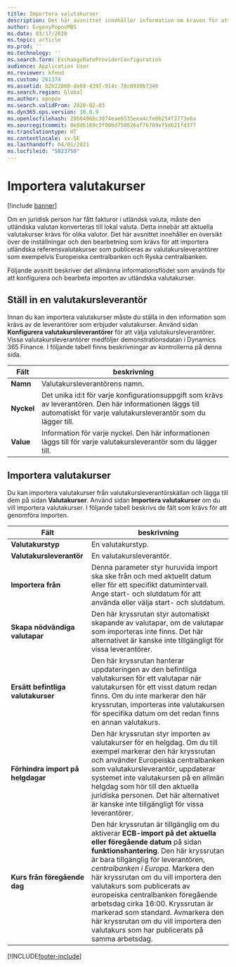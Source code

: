 ```yaml
---
title: Importera valutakurser
description: Det här avsnittet innehåller information om kraven för att importera referensvalutakurser för utländsk valuta som publiceras av valutakursleverantörer.
author: EvgenyPopovMBS
ms.date: 03/17/2020
ms.topic: article
ms.prod: ''
ms.technology: ''
ms.search.form: ExchangeRateProviderConfiguration
audience: Application User
ms.reviewer: kfend
ms.custom: 261374
ms.assetid: b2b22868-de68-439f-914c-78c6930b7340
ms.search.region: Global
ms.author: epopov
ms.search.validFrom: 2020-02-03
ms.dyn365.ops.version: 10.0.9
ms.openlocfilehash: 20b8496bc3074eae6535eea4cfe0b254f2773e6a
ms.sourcegitcommit: 0e8db169c3f90bd750826af76709ef5d621fd377
ms.translationtype: HT
ms.contentlocale: sv-SE
ms.lasthandoff: 04/01/2021
ms.locfileid: "5823750"
---
```

# <a name="import-currency-exchange-rates"></a>Importera valutakurser

[!include [banner](../includes/banner.md)]

Om en juridisk person har fått fakturor i utländsk valuta, måste den utländska valutan konverteras till lokal valuta. Detta innebär att aktuella valutakurser krävs för olika valutor. Det här avsnittet innehåller en översikt över de inställningar och den bearbetning som krävs för att importera utländska referensvalutakurser som publiceras av valutakursleverantörer som exempelvis Europeiska centralbanken och Ryska centralbanken.

Följande avsnitt beskriver det allmänna informationsflödet som används för att konfigurera och bearbeta importen av utländska valutakurser.

## <a name="configure-an-exchange-rate-provider"></a>Ställ in en valutakursleverantör
Innan du kan importera valutakurser måste du ställa in den information som krävs av de leverantörer som erbjuder valutakurser. Använd sidan **Konfigurera valutakursleverantörer** för att välja valutakursleverantörer. Vissa valutakursleverantörer medföljer demonstrationsdatan i Dynamics 365 Finance. I följande tabell finns beskrivningar av kontrollerna på denna sida.

| Fält | beskrivning                   |
|-----------|-----------------------------------|
| **Namn**  | Valutakursleverantörens namn.                                                                                                                                                                                     |
| **Nyckel**   | Det unika id:t för varje konfigurationsuppgift som krävs av leverantören. Den här informationen läggs till automatiskt för varje valutakursleverantör som du lägger till. |
| **Value** | Information för varje nyckel. Den här informationen läggs till för varje valutakursleverantör som du lägger till.                                                                                         |

## <a name="import-currency-exchange-rates"></a>Importera valutakurser
Du kan importera valutakurser från valutakursleverantörskällan och lägga till dem på sidan **Valutakurser**. Använd sidan **Importera valutakurser** om du vill importera valutakurser. I följande tabell beskrivs de fält som krävs för att genomföra importen.

| Fält | beskrivning                   |
|-----------|-----------------------------------|
| **Valutakurstyp**                 | En valutakurstyp.                                                                                                                                                                                                                                                                                                                                                      |
| **Valutakursleverantör**             | En valutakursleverantör.                                                                                                                                                                                                                                                                                                                                                  |
| **Importera från**                       | Denna parameter styr huruvida import ska ske från och med aktuellt datum eller för ett specifikt datumintervall. Ange start- och slutdatum för att använda eller välja start- och slutdatum.                                                                                                                                                                                                                |
| **Skapa nödvändiga valutapar**    | Den här kryssrutan styr automatiskt skapande av valutapar, om de valutapar som importeras inte finns. Det här alternativet är kanske inte tillgängligt för vissa leverantörer.                                                                                                                                                                                               |
| **Ersätt befintliga valutakurser**   | Den här kryssrutan hanterar uppdateringen av den befintliga valutakursen för ett valutapar när valutakursen för ett visst datum redan finns. Om du inte markerar den här kryssrutan, importeras inte valutakursen för specifika datum om det redan finns en annan valutakurs.                                                                                       |
| **Förhindra import på helgdagar** | Den här kryssrutan styr importen av valutakurser för en helgdag. Om du till exempel markerar den här kryssrutan och använder Europeiska centralbanken som valutakursleverantör, uppdaterar systemet inte valutakursen på en allmän helgdag som hör till den aktuella juridiska personen. Det här alternativet är kanske inte tillgängligt för vissa leverantörer. |
| **Kurs från föregående dag** | Den här kryssrutan är tillgänglig om du aktiverar **ECB-import på det aktuella eller föregående datum** på sidan **funktionshantering**. Den här kryssrutan är bara tillgänglig för leverantören, *centralbanken i Europa*. Markera den här kryssrutan om du vill importera den valutakurs som publicerats av europeiska centralbanken föregående arbetsdag cirka 16:00. Kryssrutan är markerad som standard. Avmarkera den här kryssrutan om du vill importera den valutakurs som har publicerats på samma arbetsdag.  |


[!INCLUDE[footer-include](../../includes/footer-banner.md)]